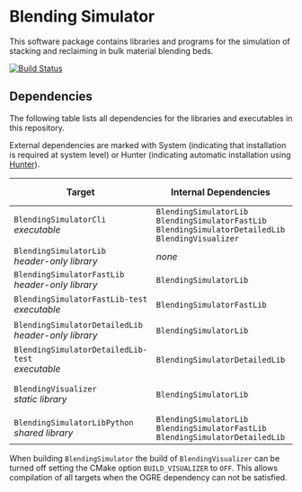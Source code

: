 # Blending Simulator
This software package contains libraries and programs for the simulation of stacking and reclaiming in bulk material blending beds.

[![Build Status](https://travis-ci.com/jcbachmann/blending-simulation.svg?branch=master)](https://travis-ci.com/jcbachmann/blending-simulation)

## Dependencies
The following table lists all dependencies for the libraries and executables in this repository.

External dependencies are marked with System (indicating that installation is required at system level) or Hunter (indicating automatic installation using [Hunter](https://docs.hunter.sh/en/latest/)).

| Target | Internal Dependencies | External Dependencies |
| ------ | --------------------- | --------------------- |
| `BlendingSimulatorCli`<br>*executable* | `BlendingSimulatorLib`<br>`BlendingSimulatorFastLib`<br>`BlendingSimulatorDetailedLib`<br>`BlendingVisualizer` | [CLI11](https://github.com/CLIUtils/CLI11) ([Hunter](https://docs.hunter.sh/en/latest/packages/pkg/CLI11.html)) | 
| `BlendingSimulatorLib`<br>*header-only library* | *none* | *none* |
| `BlendingSimulatorFastLib`<br>*header-only library* | `BlendingSimulatorLib` | *none* |
| `BlendingSimulatorFastLib-test`<br>*executable* | `BlendingSimulatorFastLib` | [Google Test](https://github.com/google/googletest) ([Hunter](https://docs.hunter.sh/en/latest/packages/pkg/GTest.html)) |
| `BlendingSimulatorDetailedLib`<br>*header-only library* | `BlendingSimulatorLib` | [Bullet Physics](https://github.com/bulletphysics/bullet3) ([Hunter](https://docs.hunter.sh/en/latest/packages/pkg/bullet.html)) |
| `BlendingSimulatorDetailedLib-test`<br>*executable* | `BlendingSimulatorDetailedLib` | [Google Test](https://github.com/google/googletest) ([Hunter](https://docs.hunter.sh/en/latest/packages/pkg/GTest.html)) |
| `BlendingVisualizer`<br>*static library* | `BlendingSimulatorLib` | [OGRE](https://github.com/OGRECave/ogre) (System)<br>[SDL2](https://www.libsdl.org) ([Hunter](https://docs.hunter.sh/en/latest/packages/pkg/SDL2.html)) |
| `BlendingSimulatorLibPython`<br>*shared library* | `BlendingSimulatorLib`<br>`BlendingSimulatorFastLib`<br>`BlendingSimulatorDetailedLib` | [pybind11](https://github.com/pybind/pybind11) ([Hunter](https://docs.hunter.sh/en/latest/packages/pkg/pybind11.html)) |

When building `BlendingSimulator` the build of `BlendingVisualizer` can be turned off setting the CMake option `BUILD_VISUALIZER` to `OFF`. This allows compilation of all targets when the OGRE dependency can not be satisfied. 
